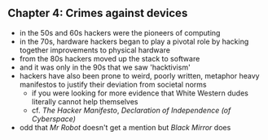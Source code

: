 ## Chapter 4: Crimes against devices
- in the 50s and 60s hackers were the pioneers of computing
- in the 70s, hardware hackers began to play a pivotal role by hacking together improvements to physical hardware
- from the 80s hackers moved up the stack to software
- and it was only in the 90s that we saw 'hacktivism' 
- hackers have also been prone to weird, poorly written, metaphor heavy manifestos to justify their deviation from societal norms
	- if you were looking for more evidence that White Western dudes literally cannot help themselves
	- cf. *The Hacker Manifesto*, *Declaration of Independence (of Cyberspace)*
- odd that *Mr Robot* doesn't get a mention but *Black Mirror* does